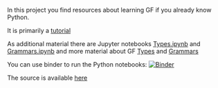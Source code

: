 In this project you find resources about learning GF if you already know Python.

It is primarily a [tutorial](Document.html)

As additional material there are Jupyter notebooks [Types.ipynb](Types.ipynb) and [Grammars.ipynb](Grammars.ipynb)
and more material about GF [Types](Types.html) and [Grammars](Grammars.html)

You can use binder to run the Python notebooks:
[![Binder](https://mybinder.org/badge.svg)](https://mybinder.org/v2/gh/daherb/GF-for-Python-programmers)

The source is available [here](https://github.com/daherb/GF-for-Python-programmers/)
